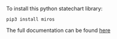 To install this python statechart library:
  
    pip3 install miros

The full documentation can be found [here](https://aleph2c.github.io/miros/index.html)
